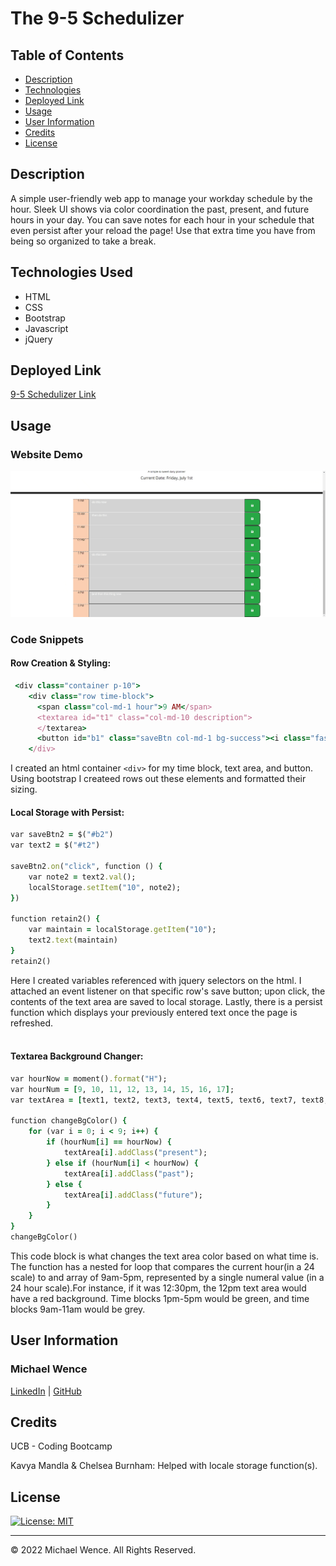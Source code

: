 # The 9-5 Schedulizer


## Table of Contents


- [Description](#description)
- [Technologies](#technologies)
- [Deployed Link](#link)
- [Usage](#usage)
- [User Information](#userinformation)
- [Credits](#credits)
- [License](#license)

## Description

A simple user-friendly web app to manage your workday schedule by the hour. Sleek UI shows via color coordination the past, present, and future hours in your day. You can save notes for each hour in your schedule that even persist after your reload the page! Use that extra time you have from being so organized to take a break. 

## Technologies Used

- HTML
- CSS
- Bootstrap
- Javascript
- jQuery

## Deployed Link

[9-5 Schedulizer Link](https://mtwence.github.io/workday-schedulizer/)

## Usage

### Website Demo

![schedulizer web-app demo](/assets/images/schedulizer-demo.gif)

### Code Snippets

#### Row Creation & Styling:
```ruby
 <div class="container p-10">
    <div class="row time-block">
      <span class="col-md-1 hour">9 AM</span>
      <textarea id="t1" class="col-md-10 description">
      </textarea>
      <button id="b1" class="saveBtn col-md-1 bg-success"><i class="fas fa-save"></i></button>
    </div>
```
I created an html container `<div>` for my time block, text area, and button. Using bootstrap I createed rows out these elements and formatted their sizing.
<br>

#### Local Storage with Persist:
```ruby
var saveBtn2 = $("#b2")
var text2 = $("#t2")

saveBtn2.on("click", function () {
    var note2 = text2.val();
    localStorage.setItem("10", note2);
})

function retain2() {
    var maintain = localStorage.getItem("10");
    text2.text(maintain)
}
retain2()
```

Here I created variables referenced with jquery selectors on the html. I attached an event listener on that specific row's save button; upon click, the contents of the text area are saved to local storage. Lastly, there is a persist function which displays your previously entered text once the page is refreshed.  
<br>

#### Textarea Background Changer:
```ruby
var hourNow = moment().format("H");
var hourNum = [9, 10, 11, 12, 13, 14, 15, 16, 17];
var textArea = [text1, text2, text3, text4, text5, text6, text7, text8, text9]

function changeBgColor() {
    for (var i = 0; i < 9; i++) {
        if (hourNum[i] == hourNow) {
            textArea[i].addClass("present");
        } else if (hourNum[i] < hourNow) {
            textArea[i].addClass("past");
        } else {
            textArea[i].addClass("future");
        }
    }
}
changeBgColor()
```
This code block is what changes the text area color based on what time is. The function has a nested for loop that compares the current hour(in a 24 scale) to and array of 9am-5pm, represented by a single numeral value (in a 24 hour scale).For instance, if it was 12:30pm, the 12pm text area would have a red background. Time blocks 1pm-5pm would be green, and time blocks 9am-11am would be grey. 
<br>

## User Information

### **Michael Wence**
[LinkedIn](https://www.linkedin.com/in/michael-wence/) |
[GitHub](https://github.com/mtwence)

## Credits

UCB - Coding Bootcamp

Kavya Mandla & Chelsea Burnham: Helped with locale storage function(s).

## License

[![License: MIT](https://img.shields.io/badge/License-MIT-yellow.svg)](https://opensource.org/licenses/MIT)

---

© 2022 Michael Wence. All Rights Reserved.
